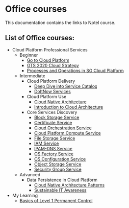 # Office courses

This documentation contains the links to Nptel course.

## List of Office courses:

*  Cloud Platform Professional Services
    *   Beginner
        *   [Go to Cloud Platform](cloudPlatformProfessionalServices/beginner/goToCloudPlatform.md)
        *   [GTS 2020 Cloud Strategy](cloudPlatformProfessionalServices/beginner/gts2020CloudStrategy.md)
        *   [Processes and Operations in SG Cloud Platform](cloudPlatformProfessionalServices/beginner/processesAndOperationsInSG.md)
    *   Intermediate
        *   Cloud Platform Delivery
            *   [Deep Dive into Service Catalog](cloudPlatformProfessionalServices/intermediate/cloudPlatformDelivery/deepDiveIntoServiceCatalog.md)
            *   [DoItNow Services](cloudPlatformProfessionalServices/intermediate/cloudPlatformDelivery/doItNowService.md)
        *   Cloud Platform Use
            *   [Cloud Native Architecture](cloudPlatformProfessionalServices/intermediate/cloudPlatformUse/cloudNativeArchitecture.md)
            *   [Introduction to Cloud Architecture](cloudPlatformProfessionalServices/intermediate/cloudPlatformUse/introductionToCloudArchitecture.md)
        *   Core Services Discovery
            *   [Block Storage Service](cloudPlatformProfessionalServices/intermediate/coreServicesDiscovery/blockStorageService.md)
            *   [Certificate Service](cloudPlatformProfessionalServices/intermediate/coreServicesDiscovery/certificateService.md)
            *   [Cloud Orchestration Service](cloudPlatformProfessionalServices/intermediate/coreServicesDiscovery/cloudOrchestrationService.md)
            *   [Cloud Platform Compute Service](cloudPlatformProfessionalServices/intermediate/coreServicesDiscovery/cloudPlatformComputeService.md)
            *   [File Storage Service](cloudPlatformProfessionalServices/intermediate/coreServicesDiscovery/fileStorageService.md)
            *   [IAM Service](cloudPlatformProfessionalServices/intermediate/coreServicesDiscovery/IAMService.md)
            *   [IPAM-DNS Service](cloudPlatformProfessionalServices/intermediate/coreServicesDiscovery/IPAM_DNSService.md)
            *   [OS Factory Service](cloudPlatformProfessionalServices/intermediate/coreServicesDiscovery/OSFactoryService.md)
            *   [OS Configuration Service](cloudPlatformProfessionalServices/intermediate/coreServicesDiscovery/OSConfigurationService.md)
            *   [Object Storage Service](cloudPlatformProfessionalServices/intermediate/coreServicesDiscovery/objectStorageService.md)
            *   [Security Group Service](cloudPlatformProfessionalServices/intermediate/coreServicesDiscovery/securityGroupService.md)
    *   Advanced
        *   Data Persistence in Cloud Platform
            *   [Cloud Native Architecture Patterns](cloudPlatformProfessionalServices/advanced/dataPersistenceInCloudPlatform/cloudNativeArchitecturesPatterns.md)
            *   [Sustainable IT Awareness](myLearning/sustainableITAwareness.md) 
*   My Learning
    *   [Basics of Level 1 Permanent Control](myLearning/bascisOfLevel1PermanentControl.md)